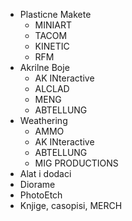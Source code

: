 - Plasticne Makete
	* MINIART
	* TACOM
	* KINETIC
	* RFM
- Akrilne Boje
	* AK INteractive
	* ALCLAD
	* MENG
	* ABTELLUNG
- Weathering
	* AMMO
	* AK INteractive
	* ABTELLUNG
	* MIG PRODUCTIONS
- Alat i dodaci
- Diorame
- PhotoEtch
- Knjige, casopisi, MERCH 
